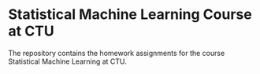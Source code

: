 # Statistical Machine Learning Course at CTU

The repository contains the homework assignments for the course Statistical Machine Learning at CTU.

